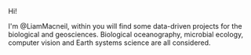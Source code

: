 Hi!

I'm @LiamMacneil, within you will find some data-driven projects for the biological and geosciences. Biological oceanography, microbial ecology, computer vision and Earth systems science are all considered.  



<!---
LiamMacNeil/LiamMacNeil is a ✨ special ✨ repository because its `README.md` (this file) appears on your GitHub profile.
You can click the Preview link to take a look at your changes.
--->

